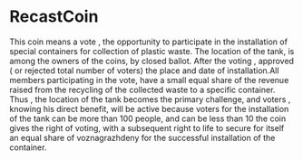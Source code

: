 # RecastCoin
This coin means a vote , the opportunity to participate in the installation of special containers for collection of plastic waste. 
The location of the tank, is among the owners of the coins, by closed ballot. After the voting , approved 
( or rejected total number of voters) the place and date of installation.All members participating in the vote, 
have a small equal share of the revenue raised from the recycling of the collected waste to a specific container.
Thus , the location of the tank becomes the primary challenge, and voters , knowing his direct benefit, will be active
because voters for the installation of the tank can be more than 100 people, and can be less than 10
the coin gives the right of voting, with a subsequent right to life to secure for itself an equal share of voznagrazhdeny for the successful installation of the container.
